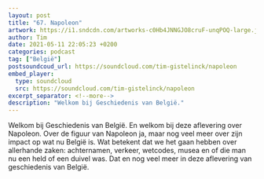 ```yaml
---
layout: post
title: "67. Napoleon"
artwork: https://i1.sndcdn.com/artworks-c0Hb4JNNGJO8cruF-unqPOQ-large.jpg
author: Tim
date: 2021-05-11 22:05:23 +0200
categories: podcast
tag: ["België"]
postsoundcoud_url: https://soundcloud.com/tim-gistelinck/napoleon
embed_player:
  type: soundcloud
  src: https://soundcloud.com/tim-gistelinck/napoleon
excerpt_separator: <!--more-->
description: "Welkom bij Geschiedenis van België."
---
```

Welkom bij Geschiedenis van België. En welkom bij deze aflevering over Napoleon. Over de figuur van Napoleon ja, maar nog veel meer over zijn impact op wat nu België is. Wat betekent dat we het gaan hebben over allerhande zaken: achternamen, verkeer, wetcodes, musea en of die man nu een held of een duivel was. Dat en nog veel meer in deze aflevering van geschiedenis van België.